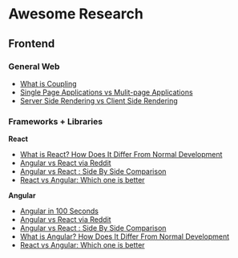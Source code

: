 # Awesome Research

## Frontend

### General Web

- [What is Coupling](/frontend-web/what-is-coupling.md)
- [Single Page Applications vs Mulit-page Applications](/frontend-web/spas-vs-mpas.md)
- [Server Side Rendering vs Client Side Rendering](/frontend-web/ssr-vs-csr.md)

### Frameworks + Libraries

**React**

- [What is React? How Does It Differ From Normal Development](/frontend-web/what-is-react-how-does-it-differ-from-normal-dev.md)
- [Angular vs React via Reddit](https://www.reddit.com/r/angular/comments/1b4a3gk/angular_vs_react/?rdt=61762)
- [Angular vs React : Side By Side Comparison](https://hygraph.com/blog/angular-vs-react)
- [React vs Angular: Which one is better](https://radixweb.com/blog/react-vs-angular)

**Angular**

- [Angular in 100 Seconds](https://www.youtube.com/watch?v=Ata9cSC2WpM)
- [Angular vs React via Reddit](https://www.reddit.com/r/angular/comments/1b4a3gk/angular_vs_react/?rdt=61762)
- [Angular vs React : Side By Side Comparison](https://hygraph.com/blog/angular-vs-react)
- [What is Angular? How Does It Differ From Normal Development](/frontend-web/what-is-angular-how-does-it-differ-from-normal-dev.md)
- [React vs Angular: Which one is better](https://radixweb.com/blog/react-vs-angular)

